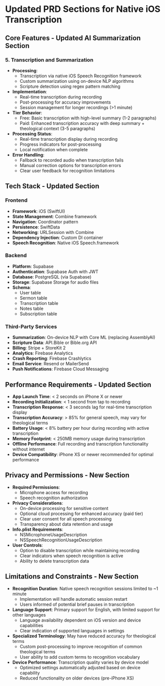 # Updated PRD Sections for Native iOS Transcription

## Core Features - Updated AI Summarization Section

### 5. Transcription and Summarization
- **Processing**:
  - Transcription via native iOS Speech Recognition framework
  - Custom summarization using on-device NLP algorithms
  - Scripture detection using regex pattern matching
- **Implementation**:
  - Real-time transcription during recording
  - Post-processing for accuracy improvements
  - Session management for longer recordings (>1 minute)
- **Tier Behavior**:
  - Free: Basic transcription with high-level summary (1-2 paragraphs)
  - Paid: Enhanced transcription accuracy with deep summary + theological context (3-5 paragraphs)
- **Processing Status**:
  - Real-time transcription display during recording
  - Progress indicators for post-processing
  - Local notification when complete
- **Error Handling**:
  - Fallback to recorded audio when transcription fails
  - Manual correction options for transcription errors
  - Clear user feedback for recognition limitations

## Tech Stack - Updated Section

### Frontend
- **Framework**: iOS (SwiftUI)
- **State Management**: Combine framework
- **Navigation**: Coordinator pattern
- **Persistence**: SwiftData
- **Networking**: URLSession with Combine
- **Dependency Injection**: Custom DI container
- **Speech Recognition**: Native iOS Speech.framework

### Backend
- **Platform**: Supabase
- **Authentication**: Supabase Auth with JWT
- **Database**: PostgreSQL (via Supabase)
- **Storage**: Supabase Storage for audio files
- **Schema**:
  - User table
  - Sermon table
  - Transcription table
  - Notes table
  - Subscription table

### Third-Party Services
- **Summarization**: On-device NLP with Core ML (replacing AssemblyAI)
- **Scripture Data**: API.Bible or Bible.org API
- **Billing**: Stripe + StoreKit 2
- **Analytics**: Firebase Analytics
- **Crash Reporting**: Firebase Crashlytics
- **Email Service**: Resend or MailerSend
- **Push Notifications**: Firebase Cloud Messaging

## Performance Requirements - Updated Section

- **App Launch Time**: < 2 seconds on iPhone X or newer
- **Recording Initialization**: < 1 second from tap to recording
- **Transcription Response**: < 3 seconds lag for real-time transcription display
- **Transcription Accuracy**: > 85% for general speech, may vary for theological terms
- **Battery Usage**: < 8% battery per hour during recording with active transcription
- **Memory Footprint**: < 250MB memory usage during transcription
- **Offline Performance**: Full recording and transcription functionality without internet
- **Device Compatibility**: iPhone XS or newer recommended for optimal performance

## Privacy and Permissions - New Section

- **Required Permissions**:
  - Microphone access for recording
  - Speech recognition authorization
- **Privacy Considerations**:
  - On-device processing for sensitive content
  - Optional cloud processing for enhanced accuracy (paid tier)
  - Clear user consent for all speech processing
  - Transparency about data retention and usage
- **Info.plist Requirements**:
  - NSMicrophoneUsageDescription
  - NSSpeechRecognitionUsageDescription
- **User Controls**:
  - Option to disable transcription while maintaining recording
  - Clear indicators when speech recognition is active
  - Ability to delete transcription data

## Limitations and Constraints - New Section

- **Recognition Duration**: Native speech recognition sessions limited to ~1 minute
  - Implementation will handle automatic session restart
  - Users informed of potential brief pauses in transcription
- **Language Support**: Primary support for English, with limited support for other languages
  - Language availability dependent on iOS version and device capabilities
  - Clear indication of supported languages in settings
- **Specialized Terminology**: May have reduced accuracy for theological terms
  - Custom post-processing to improve recognition of common theological terms
  - User ability to add custom terms to recognition vocabulary
- **Device Performance**: Transcription quality varies by device model
  - Optimized settings automatically adjusted based on device capability
  - Reduced functionality on older devices (pre-iPhone XS)
